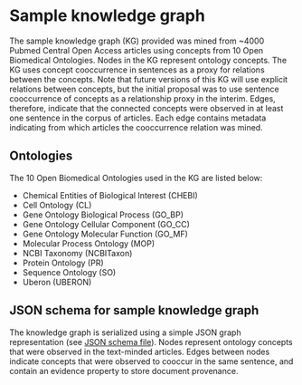 # Sample knowledge graph

The sample knowledge graph (KG) provided was mined from ~4000 Pubmed Central Open Access articles using concepts from 10 Open Biomedical Ontologies. Nodes in the KG represent ontology concepts. The KG uses concept cooccurrence in sentences as a proxy for relations between the concepts. Note that future versions of this KG will use explicit relations between concepts, but the initial proposal was to use sentence cooccurrence of concepts as a relationship proxy in the interim. Edges, therefore, indicate that the connected concepts were observed in at least one sentence in the corpus of articles. Each edge contains metadata indicating from which articles the cooccurrence relation was mined. 

## Ontologies
The 10 Open Biomedical Ontologies used in the KG are listed below:
* Chemical Entities of Biological Interest (CHEBI)
* Cell Ontology (CL)
* Gene Ontology Biological Process (GO_BP)
* Gene Ontology Cellular Component (GO_CC)
* Gene Ontology Molecular Function (GO_MF)
* Molecular Process Ontology (MOP)
* NCBI Taxonomy (NCBITaxon)
* Protein Ontology (PR)
* Sequence Ontology (SO)
* Uberon (UBERON)

## JSON schema for sample knowledge graph
The knowledge graph is serialized using a simple JSON graph representation (see [JSON schema file](https://github.com/UCDenver-ccp/Translator-TM-Provider-Overview/raw/master/sample-files/kg-schema.json)). Nodes represent ontology concepts that were observed in the text-minded articles. Edges between nodes indicate concepts that were observed to cooccur in the same sentence, and contain an evidence property to store document provenance.

